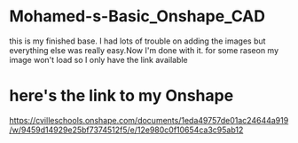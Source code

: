 # Mohamed-s-Basic_Onshape_CAD
 this is my finished base. I had lots of trouble on adding the images but everything else was really easy.Now I'm done with it.
for some raseon my image won't load so I only have the link available 

# here's the link to my Onshape
https://cvilleschools.onshape.com/documents/1eda49757de01ac24644a919/w/9459d14929e25bf7374512f5/e/12e980c0f10654ca3c95ab12
